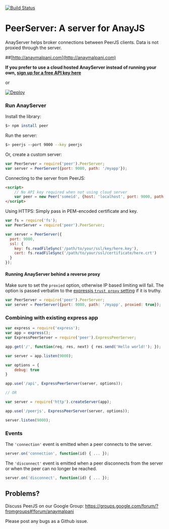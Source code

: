 [![Build Status](https://travis-ci.org/peers/peerjs-server.png?branch=master)](https://travis-ci.org/peers/peerjs-server)

# PeerServer: A server for AnayJS #

AnayServer helps broker connections between PeerJS clients. Data is not proxied through the server.

##[http://anaymalpani.com](http://anaymalpani.com)

**If you prefer to use a cloud hosted AnayServer instead of running your own, [sign up for a free API key here](http://anaymalpani.com/AnayServer)**

or

[![Deploy](https://www.herokucdn.com/deploy/button.png)](https://www.heroku.com/deploy/?template=https://github.com/anaymalpani/anayjs)

### Run AnayServer

Install the library:

```bash
$> npm install peer
```

Run the server:

```bash
$> peerjs --port 9000 --key peerjs
```

Or, create a custom server:

```javascript
var PeerServer = require('peer').PeerServer;
var server = PeerServer({port: 9000, path: '/myapp'});
```

Connecting to the server from PeerJS:

```html
<script>
    // No API key required when not using cloud server
    var peer = new Peer('someid', {host: 'localhost', port: 9000, path: '/myapp'});
</script>
```

Using HTTPS: Simply pass in PEM-encoded certificate and key.

```javascript
var fs = require('fs');
var PeerServer = require('peer').PeerServer;

var server = PeerServer({
  port: 9000,
  ssl: {
    key: fs.readFileSync('/path/to/your/ssl/key/here.key'),
    cert: fs.readFileSync('/path/to/your/ssl/certificate/here.crt')
  }
});
```

#### Running AnayServer behind a reverse proxy

Make sure to set the `proxied` option, otherwise IP based limiting will fail.
The option is passed verbatim to the
[expressjs `trust proxy` setting](http://expressjs.com/4x/api.html#app-settings)
if it is truthy.

```javascript
var PeerServer = require('peer').PeerServer;
var server = PeerServer({port: 9000, path: '/myapp', proxied: true});
```

### Combining with existing express app

```javascript
var express = require('express');
var app = express();
var ExpressPeerServer = require('peer').ExpressPeerServer;

app.get('/', function(req, res, next) { res.send('Hello world!'); });

var server = app.listen(9000);

var options = {
    debug: true
}

app.use('/api', ExpressPeerServer(server, options));

// OR

var server = require('http').createServer(app);

app.use('/peerjs', ExpressPeerServer(server, options));

server.listen(9000);
```

### Events

The `'connection'` event is emitted when a peer connects to the server.

```javascript
server.on('connection', function(id) { ... });
```

The `'disconnect'` event is emitted when a peer disconnects from the server or
when the peer can no longer be reached.

```javascript
server.on('disconnect', function(id) { ... });
```

## Problems?

Discuss PeerJS on our Google Group:
https://groups.google.com/forum/?fromgroups#!forum/anaymalpani

Please post any bugs as a Github issue.
